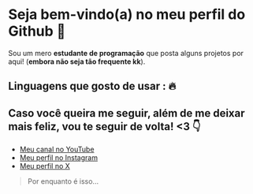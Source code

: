 # Seja bem-vindo(a) no meu perfil do Github :wave:
Sou um mero **estudante de programação** que posta alguns projetos por aqui! (__embora não seja tão frequente kk__).

## Linguagens que gosto de usar : :fire:


## Caso você queira me seguir, além de me deixar mais feliz, vou te seguir de volta! <3 :point_down:
* [Meu canal no YouTube](https://www.youtube.com/@tarcitani)
* [Meu perfil no Instagram](https://www.instagram.com/tarcitani2/)
* [Meu perfil no X](https://twitter.com/tarcitani2)


>Por enquanto é isso...

